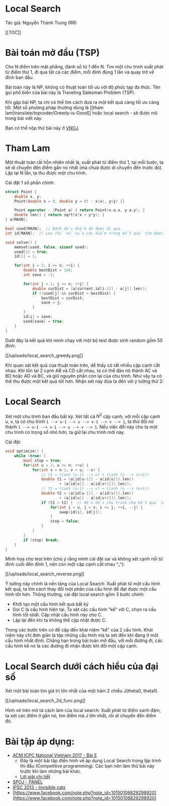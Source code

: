 # Local Search

Tác giả: Nguyễn Thành Trung (RR)

[[_TOC_]]

# Bài toán mở đầu (TSP)

Cho N điểm trên mặt phẳng, đánh số từ 1 đến N. Tìm một chu trình xuất phát từ điểm thứ 1, đi qua tất cả các điểm, mỗi đỉnh đúng 1 lần và quay trở về đỉnh ban đầu.

Bài toán này là NP, không có thuật toán tối ưu với độ phức tạp đa thức. Tên gọi phổ biến của bài này là Traveling Salesman Problem (TSP).

Khi gặp bài NP, ta chỉ có thể tìm cách đưa ra một kết quả càng tối ưu càng tốt. Một số phương pháp thường dùng là [[tham lam|translate/topcoder/Greedy-is-Good]] hoặc local search - sẽ được nói trong bài viết này.

Bạn có thể nộp thử bài này ở [VNOJ](https://oj.vnoi.info/problem/torch/).

# Tham Lam

Một thuật toán rất hồn nhiên nhất là, xuất phát từ điểm thứ 1, tại mỗi bước, ta sẽ di chuyển đến điểm gần nó nhất (mà chưa được di chuyển đến trước đó). Lặp lại N lần, ta thu được một chu trình.

Cài đặt 1 số phần chính:

```cpp
struct Point {
    double x, y;
    Point(double x = 0, double y = 0) : x(x), y(y) {}

    Point operator - (Point a) { return Point(x-a.x, y-a.y); }
    double len() { return sqrt(x*x + y*y); }
} a[MAXN];

bool used[MAXN];  // Đánh dấu điểm đã được đi qua.
int id[MAXN];  // Lưu chỉ số của các điểm trong kết quả tìm được.

void solve() {
    memset(used, false, sizeof used);
    used[1] = true;
    id[1] = 1;

    for(int i = 2; i <= n; ++i) {
        double bestDist = 1e6;
        int save = -1;

        for(int j = 1; j <= n; ++j) {
            double curDist = (a[current.id[i-1]] - a[j]).len();
            if (!used[j] && curDist < bestDist) {
                bestDist = curDist;
                save = j;
            }
        }
        id[i] = save;
        used[save] = true;
    }
}

```

Dưới đây là kết quả khi mình chạy với một bộ test được sinh random gồm 50 đỉnh:

[[/uploads/local_search_greedy.png]]

Khi quan sát kết quả của thuật toán trên, dễ thấy có rất nhiều cặp cạnh cắt nhau. Khi tồn tại 2 cạnh AB và CD cắt nhau, ta có thể đảo nó thành AC và BD hoặc AD và BC, và giữ nguyên phần còn lại của chu trình. Như vậy ta có thể thu được một kết quả tốt hơn. Nhận xét này đưa ta đến với ý tưởng thứ 2:

# Local Search

Xét một chu trình ban đầu bất kỳ. Xét tất cả $N^2$ cặp cạnh, với mỗi cặp cạnh u, v, ta có chu trình `1 --> u-1 --> u --> v-1 --> v --> 1`, ta thử đổi nó thành `1 --> u-1 --> v-1 --> u --> v --> 1`. Nếu việc đổi này cho ta một chu trình có trọng số nhỏ hơn, ta giữ lại chu trình mới này.

Cài đặt:

```cpp
void optimize() {
    while (true) {
        bool stop = true;
        for(int u = 2; u <= n; ++u) {
            for(int v = n-1; v > u; --v) {
                // t1 = (cạnh (u-1) --> u) + (cạnh (v --> (v+1))
                double t1 = (a[id[u-1]] - a[id[u]]).len()
                        + (a[id[v]] - a[id[v+1]]).len();
                // t2 = (cạnh (u-1) --> v) + (cạnh (u --> (v+1))
                double t2 = (a[id[u-1]] - a[id[v]]).len()
                        + (a[id[u]] - a[id[v+1]]).len();
                if (t1 > t2) {  // Nếu đổi chu trình cho kết quả tốt hơn
                    for(int i = u, j = v; i <= j; ++i, --j) {
                        swap(id[i], id[j]);
                    }
                    stop = false;
                }
            }
        }
        if (stop) break;
    }
}
```

Minh họa cho test trên (chú ý rằng mình cài đặt sai và không xét cạnh nối từ đỉnh cuối đến đỉnh 1, nên còn một cặp cạnh cắt nhau ^_^):

[[/uploads/local_search_reverse.png]]

Ý tưởng này chính là nền tảng của Local Search: Xuất phát từ một cấu hình kết quả, ta tìm cách thay đổi một phần của cấu hình để đạt được một cấu hình tốt hơn. Thông thường, cài đặt local search gồm 3 bước chính:

- Khởi tạo một cấu hình kết quả bất kỳ
- Gọi C là cấu hình hiện tại. Ta xét các cấu hình "kề" với C, chọn ra cấu hình tốt nhất. Cập nhật cấu hình này cho C.
- Lặp lại đến khi ta không thể cập nhật được C.

Trong các bước trên có đề cập đến khái niệm "kề" của 2 cấu hình. Khái niệm này chỉ đơn giản là tập những cấu hình mà ta xét đến khi đang ở một cấu hình nhất định. Chẳng hạn trong bài toán mở đầu, với mỗi đường đi, các cấu hình kề nó là các đường đi nhận được khi đổi một cặp cạnh.

# Local Search dưới cách hiểu của đại số

Xét một bài toán tìm giá trị lớn nhất của một hàm 2 chiều J(theta0, theta1).

[[/uploads/local_search_2d_func.png]]

Hình vẽ trên mô tả cách làm của local search: Xuất phát từ điểm xanh đậm, ta xét các điểm ở gần nó, tìm điểm mà J lớn nhất, rồi di chuyển đến điểm đó.

# Bài tập áp dụng:

- [ACM ICPC National Vietnam 2017 - Bài E](https://open.kattis.com/contests/vietnam-national17-open/problems/europeantrip)
    - Đây là một bài tập điển hình về áp dụng Local Search trong lập trình thi đấu (Competitive programming). Các bạn nên làm thử bài này trước khi làm những bài khác.
    - [Lời giải chi tiết](https://docs.google.com/document/d/1cDQEaf_YabpefiG7PiQZErHbr7AJIFjt7IIiDv9n4N4/edit)
- [SPOJ - PANEL](http://www.spoj.com/problems/PANEL/)
- [IPSC 2013 - Invisible cats](http://ipsc.ksp.sk/2013/real/problems/i.html)
- [https://www.facebook.com/note.php?note_id=10150106829298920](https://www.facebook.com/note.php?note_id=10150106829298920)